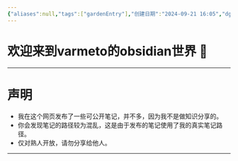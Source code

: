 ```yaml
---
{"aliases":null,"tags":["gardenEntry"],"创建日期":"2024-09-21 16:05","dg-publish":true,"dg-home":true,"permalink":"/0002digital_garden/dg主页/","dgPassFrontmatter":true}
---
```


# 欢迎来到varmeto的obsidian世界 🌱

-----
# 声明
- 我在这个网页发布了一些可公开笔记，并不多，因为我不是做知识分享的。
- 你会发现笔记的路径较为混乱，这是由于发布的笔记使用了我的真实笔记路径。
- 仅对熟人开放，请勿分享给他人。
-----